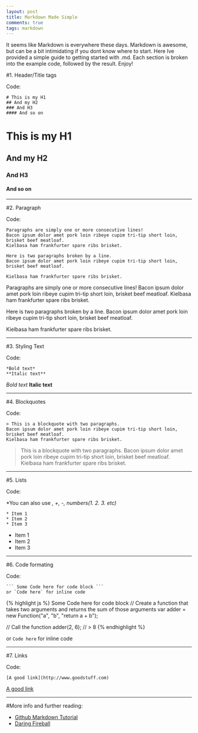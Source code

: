 ```yaml
---
layout: post
title: Markdown Made Simple
comments: true
tags: markdown 
---
```


It seems like Markdown is everywhere these days.
Markdown is awesome, but can be a bit intimidating if you dont know where to start.
Here Ive provided a simple guide to getting started with .md.
Each section is broken into the example code, followed by the result. Enjoy!

#1. Header/Title tags

Code:

```
# This is my H1
## And my H2
### And H3
#### And so on
```

# This is my H1
## And my H2
### And H3
#### And so on

-----

#2. Paragraph

Code:

```
Paragraphs are simply one or more consecutive lines! 
Bacon ipsum dolor amet pork loin ribeye cupim tri-tip short loin, brisket beef meatloaf. 
Kielbasa ham frankfurter spare ribs brisket. 

Here is two paragraphs broken by a line.
Bacon ipsum dolor amet pork loin ribeye cupim tri-tip short loin, brisket beef meatloaf. 

Kielbasa ham frankfurter spare ribs brisket. 
```

Paragraphs are simply one or more consecutive lines! 
Bacon ipsum dolor amet pork loin ribeye cupim tri-tip short loin, brisket beef meatloaf. 
Kielbasa ham frankfurter spare ribs brisket. 

Here is two paragraphs broken by a line.
Bacon ipsum dolor amet pork loin ribeye cupim tri-tip short loin, brisket beef meatloaf. 

Kielbasa ham frankfurter spare ribs brisket. 

-----

#3. Styling Text

Code:

```
*Bold text*
**Italic text**
```

*Bold text*
**Italic text**

-----

#4. Blockquotes

Code:

```
> This is a blockquote with two paragraphs.
Bacon ipsum dolor amet pork loin ribeye cupim tri-tip short loin, brisket beef meatloaf.
Kielbasa ham frankfurter spare ribs brisket.
```

> This is a blockquote with two paragraphs.
Bacon ipsum dolor amet pork loin ribeye cupim tri-tip short loin, brisket beef meatloaf.
Kielbasa ham frankfurter spare ribs brisket.

-----

#5. Lists

Code:

*You can also use *, +, -, numbers(1. 2. 3. etc)*

```
* Item 1
* Item 2
* Item 3
```

* Item 1
* Item 2
* Item 3

-----

#6. Code formating

Code:

```
``` Some Code here for code block ```
or `Code here` for inline code
```

{% highlight js %}
Some Code here for code block
// Create a function that takes two arguments and returns the sum of those arguments
var adder = new Function("a", "b", "return a + b");

// Call the function
adder(2, 6);
// > 8
{% endhighlight %}

or `Code here` for inline code

------

#7. Links

Code:

```
[A good link](http://www.goodstuff.com)
```

[A good link](http://www.goodstuff.com)

------

#More info and further reading:

* [Github Markdown Tutorial](https://help.github.com/articles/markdown-basics)
* [Daring Fireball](http://daringfireball.net/projects/markdown)
